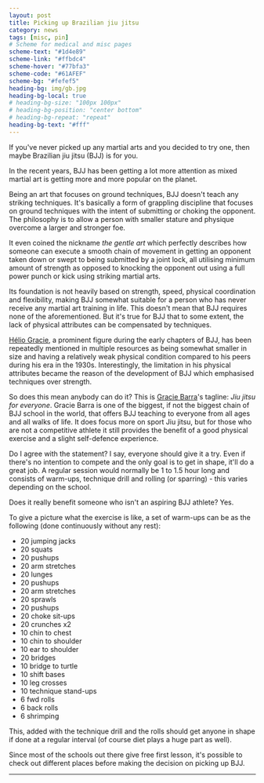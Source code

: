 ```yaml
---
layout: post
title: Picking up Brazilian jiu jitsu
category: news
tags: [misc, pin]
# Scheme for medical and misc pages
scheme-text: "#1d4e89"
scheme-link: "#ffbdc4"
scheme-hover: "#77bfa3"
scheme-code: "#61AFEF"
scheme-bg: "#fefef5"
heading-bg: img/gb.jpg
heading-bg-local: true
# heading-bg-size: "100px 100px"
# heading-bg-position: "center bottom"
# heading-bg-repeat: "repeat"
heading-bg-text: "#fff"
---
```


If you've never picked up any martial arts and you decided to try one, then maybe Brazilian jiu jitsu (BJJ) is for you.

In the recent years, BJJ has been getting a lot more attention as mixed martial art is getting more and more popular on the planet.

Being an art that focuses on ground techniques, BJJ doesn't teach any striking techniques. It's basically a form of grappling discipline that focuses on ground techniques with the intent of submitting or choking the opponent. The philosophy is to allow a person with smaller stature and physique overcome a larger and stronger foe.

It even coined the nickname _the gentle art_ which perfectly describes how someone can execute a smooth chain of movement in getting an opponent taken down or swept to being submitted by a joint lock, all utilising minimum amount of strength as opposed to knocking the opponent out using a full power punch or kick using striking martial arts.

Its foundation is not heavily based on strength, speed, physical coordination and flexibility, making BJJ somewhat suitable for a person who has never receive any martial art training in life. This doesn't mean that BJJ requires none of the aforementioned. But it's true for BJJ that to some extent, the lack of physical attributes can be compensated by techniques.

[Hélio Gracie](https://en.wikipedia.org/wiki/H%C3%A9lio_Gracie), a prominent figure during the early chapters of BJJ, has been repeatedly mentioned in multiple resources as being somewhat smaller in size and having a relatively weak physical condition compared to his peers during his era in the 1930s. Interestingly, the limitation in his physical attributes became the reason of the development of BJJ which emphasised techniques over strength.

So does this mean anybody can do it? This is [Gracie Barra](https://graciebarra.com/)'s tagline: _Jiu jitsu for everyone_. Gracie Barra is one of the biggest, if not the biggest chain of BJJ school in the world, that offers BJJ teaching to everyone from all ages and all walks of life. It does focus more on sport Jiu jitsu, but for those who are not a competitive athlete it still provides the benefit of a good physical exercise and a slight self-defence experience.

Do I agree with the statement?  I say, everyone should give it a try. Even if there's no intention to compete and the only goal is to get in shape, it'll do a great job. A regular session would normally be 1 to 1.5 hour long and consists of warm-ups, technique drill and rolling (or sparring) - this varies depending on the school.

Does it really benefit someone who isn't an aspiring BJJ athlete? Yes.

To give a picture what the exercise is like, a set of warm-ups can be as the following (done continuously without any rest):
- 20 jumping jacks
- 20 squats
- 20 pushups
- 20 arm stretches
- 20 lunges
- 20 pushups
- 20 arm stretches
- 20 sprawls
- 20 pushups
- 20 choke sit-ups
- 20 crunches x2
- 10 chin to chest
- 10 chin to shoulder
- 10 ear to shoulder
- 20 bridges
- 10 bridge to turtle
- 10 shift bases
- 10 leg crosses
- 10 technique stand-ups
- 6 fwd rolls
- 6 back rolls
- 6 shrimping

This, added with the technique drill and the rolls should get anyone in shape if done at a regular interval (of course diet plays a huge part as well).

Since most of the schools out there give free first lesson, it's possible to check out different places before making the decision on picking up BJJ.

---

